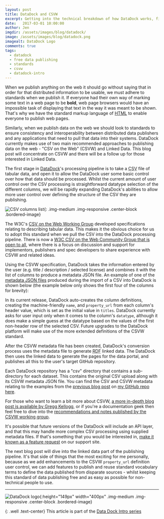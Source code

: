 ```yaml
---
layout: post
title: DataDock and CSVW
excerpt: Getting into the technical breakdown of how DataDock works, first we'll take a look at its use of "CSV on the Web" (CSVW)
date:   2017-03-01 10:00:00
author: Jen
imgdir:	/assets/images/blog/datadock/
image: /assets/images/blog/datadock.png
imagealt: DataDock Logo
comments: true
tags:
  - datadock
  - free data publishing
  - standards
  - csvw
  - datadock-intro
---
```


When we publish anything on the web it should go without saying that in order for that distributed information to be usable, we must adhere to standards when we publish it. If everyone had their own way of marking some text in a web page to be **bold**, web page browsers would have an impossible task of displaying that text in the way it was meant to be shown. That's why we have the standard markup language of [HTML](https://www.w3.org/html/) to enable everyone to publish web pages.

Similarly, when we publish data on the web we should look to standards to ensure consistency and interoperability between distributed data publishers and any applications that need to pull that data into their systems. DataDock currently makes use of two main recommended approaches to publishing data on the web - "CSV on the Web" (CSVW) and Linked Data. This blog post will concentrate on CSVW and there will be a follow up for those interested in Linked Data.

The first stage in [DataDock](http://datadock.io)'s processing pipeline is to take a <abbr title="Comma Separated Values">CSV</abbr> file of tabular data, and open it to allow the DataDock user some basic control over how that data should be processed. Whilst the current amount of user control over the CSV processing is straightforward datatype selection of the different columns, we will be rapidly expanding DataDock's abilities to allow more user control over defining the structure of the CSV they are publishing.
 
![CSV columns list]({{page.imgdir}}csvw/columns.png){: .img-medium .img-responsive .center-block .bordered-image}

The W3C's [CSV on the Web Working Group](https://www.w3.org/2013/csvw/wiki/Main_Page) developed specifications relating to describing tabular data. This makes it the obvious choice for us to adopt this standard when we pull the CSV into the DataDock processing pipeline. There is now a [W3C CSV on the Web Community Group that is open to all](https://www.w3.org/community/csvw/), where there is a focus on discussion and support for implementors, publishers and spec developers to share experience with CSVW and related ideas. 

Using the CSVW specification, DataDock takes the information entered by the user (e.g. title / description / selected license) and combines it with the list of columns to produce a metadata JSON file. An example of one of the [metadata JSON files](https://github.com/jennet/odcamp-demo/blob/gh-pages/csv/Bristol_Monuments.csv/Bristol_Monuments.csv-metadata.json) produced during the import of a CSV into DataDock is shown below (the example below only shows the first four of the columns for brevity):

<script src="https://gist.github.com/jennet/1b681faa594f86a2a417302c96600575.js"></script>

In its current release, DataDock auto-creates the column definitions, creating the machine-friendly <code>name</code>, and <code>property_url</code> from each column's header value, which is set as the initial value in <code>titles</code>. DataDock currently asks for user input only when it comes to the column's <code>datatype</code>, although it does make a simple guess at the datatype based on the values of the first non-header row of the selected CSV. Future upgrades to the DataDock platform will make use of the more extended definitions of the CSVW standard.

After the CSVW metadata file has been created, DataDock's conversion process uses the metadata file to generate <abbr title="Resource Description Framework">RDF</abbr> linked data. The DataDock then uses the linked data to generate the pages for the data portal, and publishes all this to the user's target GitHub repository.

Each DataDock repository has a "csv" directory that contains a sub-directory for each dataset. This contains the original CSV upload along with its CSVW metadata JSON file. You can find the CSV and CSVW metadata relating to the examples from the [previous blog post](/blog/2017/03/01/connecting-the-dots.html) on [my GitHub repo here](https://github.com/jennet/odcamp-demo/tree/gh-pages/csv/Bristol_Monuments.csv).
 
 For those who want to learn a bit more about CSVW, [a more in-depth blog post is available by Gregg Kellogg](http://greggkellogg.net/%3Fp%3D293), or if you're a documentation geek then feel free to dive into the [recommendations and notes published by the CSVW working group](https://www.w3.org/2013/csvw/wiki/Main_Page).
 
 It's possible that future versions of the DataDock will include an API layer, and that this may handle more complex CSV processing using supplied metadata files. If that's something that you would be interested in, [make it known as a feature request](https://github.com/NetworkedPlanet/datadock/issues) on our support site.
 
 The next blog post will dive into the linked data part of the publishing pipeline. It's that side of things that the most exciting for me personally, because as we add enhancements to the CSVW <code>property_url</code> definition user control, we can add features to publish and reuse standard vocabulary terms to define the data published from disparate sources - whilst keeping this standard of data publishing free and as easy as possible for non-technical people to use.



<hr />

![DataDock logo]({{page.imgdir}}DataDock_ColourTrans.png){:height="149px" width="400px" .img-medium .img-responsive .center-block .bordered-image}


{: .well .text-center}
This article is part of the [Data Dock Intro series](/blog/tags/datadock-intro/)